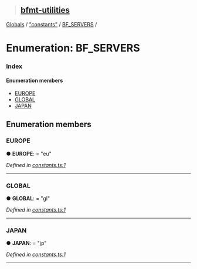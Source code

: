> ## [bfmt-utilities](../README.md)

[Globals](../globals.md) / ["constants"](../modules/_constants_.md) / [BF_SERVERS](_constants_.bf_servers.md) /

# Enumeration: BF_SERVERS

### Index

#### Enumeration members

* [EUROPE](_constants_.bf_servers.md#europe)
* [GLOBAL](_constants_.bf_servers.md#global)
* [JAPAN](_constants_.bf_servers.md#japan)

## Enumeration members

###  EUROPE

● **EUROPE**: = "eu"

*Defined in [constants.ts:1](https://github.com/BluuArc/bfmt-utilities/blob/b1cab37/src/constants.ts#L1)*

___

###  GLOBAL

● **GLOBAL**: = "gl"

*Defined in [constants.ts:1](https://github.com/BluuArc/bfmt-utilities/blob/b1cab37/src/constants.ts#L1)*

___

###  JAPAN

● **JAPAN**: = "jp"

*Defined in [constants.ts:1](https://github.com/BluuArc/bfmt-utilities/blob/b1cab37/src/constants.ts#L1)*

___